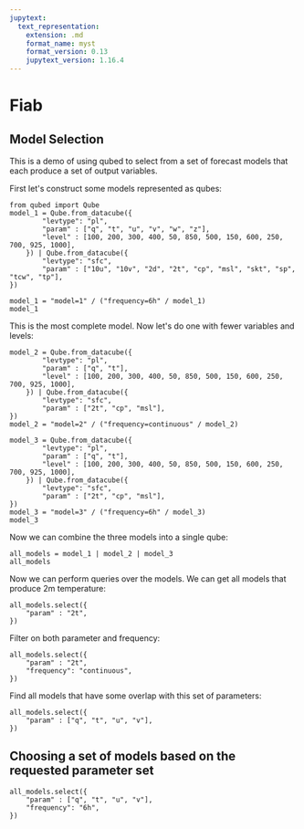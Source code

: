 ```yaml
---
jupytext:
  text_representation:
    extension: .md
    format_name: myst
    format_version: 0.13
    jupytext_version: 1.16.4
---
```


# Fiab

## Model Selection

This is a demo of using qubed to select from a set of forecast models that each produce a set of output variables.

First let's construct some models represented as qubes:

```{code-cell} python3
from qubed import Qube
model_1 = Qube.from_datacube({
        "levtype": "pl",
        "param" : ["q", "t", "u", "v", "w", "z"],
        "level" : [100, 200, 300, 400, 50, 850, 500, 150, 600, 250, 700, 925, 1000],
    }) | Qube.from_datacube({
        "levtype": "sfc",
        "param" : ["10u", "10v", "2d", "2t", "cp", "msl", "skt", "sp", "tcw", "tp"],
})

model_1 = "model=1" / ("frequency=6h" / model_1)
model_1
```

This is the most complete model. Now let's do one with fewer variables and levels:

```{code-cell} python3
model_2 = Qube.from_datacube({
        "levtype": "pl",
        "param" : ["q", "t"],
        "level" : [100, 200, 300, 400, 50, 850, 500, 150, 600, 250, 700, 925, 1000],
    }) | Qube.from_datacube({
        "levtype": "sfc",
        "param" : ["2t", "cp", "msl"],
})
model_2 = "model=2" / ("frequency=continuous" / model_2)
```

```{code-cell} python3
model_3 = Qube.from_datacube({
        "levtype": "pl",
        "param" : ["q", "t"],
        "level" : [100, 200, 300, 400, 50, 850, 500, 150, 600, 250, 700, 925, 1000],
    }) | Qube.from_datacube({
        "levtype": "sfc",
        "param" : ["2t", "cp", "msl"],
})
model_3 = "model=3" / ("frequency=6h" / model_3)
model_3
```


Now we can combine the three models into a single qube:

```{code-cell} python3
all_models = model_1 | model_2 | model_3
all_models
```

Now we can perform queries over the models. We can get all models that produce 2m temperature:
```{code-cell} python3
all_models.select({
    "param" : "2t",
})
```

Filter on both parameter and frequency:

```{code-cell} python3
all_models.select({
    "param" : "2t",
    "frequency": "continuous",
})
```

Find all models that have some overlap with this set of parameters:

```{code-cell} python3
all_models.select({
    "param" : ["q", "t", "u", "v"],
})
```

## Choosing a set of models based on the requested parameter set

```{code-cell} python3
all_models.select({
    "param" : ["q", "t", "u", "v"],
    "frequency": "6h",
})
```

<!-- ## Choosing the fewest models needed to cover the requested parameter set -->

<!-- ```{code-cell} python3 -->
